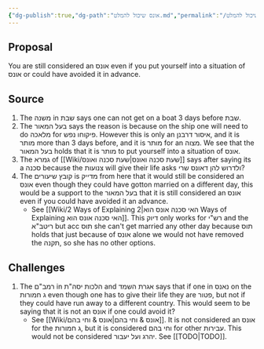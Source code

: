 ```yaml
---
{"dg-publish":true,"dg-path":"אונס שיכול להמלט.md","permalink":"/אונס שיכול להמלט/","tags":["שיעור/ר_שולמן/2025/fall","בבלי/נשים/כתובות/ג","#בבלי/מועד/שבת/יט","רמבם/מדע/יסודי_התורה/ה"]}
---
```


## Proposal

You are still considered an אונס even if you put yourself into a situation of אונס or could have avoided it in advance.
## Source

1. The משנה in שבת says one can not get on a boat 3 days before שבת.
2. The בעל המאור says the reason is because on the ship one will need to do מלאכה for פיקוחו נפש. However this is only an איסור דרבנן, and it is מותר more than 3 days before, and it is מותר for an מצוה. We see that the בעל המאור holds that it is מותר to put yourself into a situation of אונס.
3. The גמרא of [[Wiki/שעת סכנה ואונס\|שעת סכנה ואונס]] says after saying its a סכנה because the צנועות will give their life asks  ולדרוש להן דאונס שרי?
4. The קובץ שיעורים is מדייק from here that it would still be considered an אונס even though they could have gotton married on a different day, this would be a support to the בעל המאור that it is still considered an אונס even if you could have avoided it an advance.
	+ See [[Wiki/2 Ways of Explaining האי סכנה אונס הוא\|2 Ways of Explaining האי סכנה אונס הוא]]. This דיוק only works for רש"י and the ריטב"א but acc תוס she can't get married any other day because תוס holds that just because of אונס alone we would not have removed the תקנה, so she has no other options.
## Challenges

1. The רמב"ם in הלכות יסה"ת and אגרת השמד says that if one in נאנס on the ג חמורות even though one has to give their life they are פטור, but not if they could have run away to a different country. This would seem to be saying that it is not an אונס if one could avoid it?
	+ See [[Wiki/אונס & וחי בהם\|אונס & וחי בהם]]. It is not considered an אונס for the ג חמורות, but it is considered וחי בהם for other עבירות. This would not be considered יהרג ועל יעבור. See [[TODO\|TODO]].